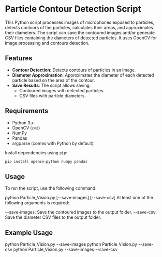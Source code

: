 # Particle Contour Detection Script

This Python script processes images of microphones exposed to particles, detects contours of the particles, calculates their areas, and approximates their diameters. The script can save the contoured images and/or generate CSV files containing the diameters of detected particles. It uses OpenCV for image processing and contours detection.

## Features
- **Contour Detection**: Detects contours of particles in an image.
- **Diameter Approximation**: Approximates the diameter of each detected particle based on the area of the contour.
- **Save Results**: The script allows saving:
  - Contoured images with detected particles.
  - CSV files with particle diameters.

## Requirements
- Python 3.x
- OpenCV (`cv2`)
- NumPy
- Pandas
- argparse (comes with Python by default)

Install dependencies using `pip`:
```bash
pip install opencv-python numpy pandas
```

## Usage
To run the script, use the following command:

python Particle_Vision.py [--save-images] [--save-csv]
At least one of the following arguments is required:

--save-images: Save the contoured images to the output folder.
--save-csv: Save the diameter CSV files to the output folder.

## Example Usage
python Particle_Vision.py --save-images
python Particle_Vision.py --save-csv
python Particle_Vision.py --save-images --save-csv

